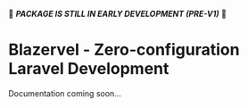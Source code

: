 🚨 ***PACKAGE IS STILL IN EARLY DEVELOPMENT (PRE-V1)*** 🚨

# Blazervel - Zero-configuration Laravel Development

Documentation coming soon...
